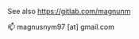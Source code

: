 See also https://gitlab.com/magnunm

📫 magnusnym97 [at] gmail.com

<!---
magnunm/magnunm is a ✨ special ✨ repository because its `README.md` (this file) appears on your GitHub profile.
You can click the Preview link to take a look at your changes.
--->

